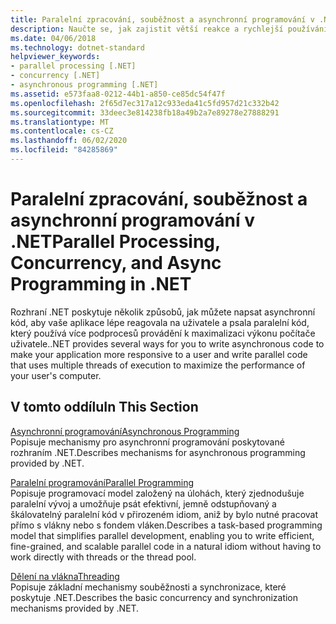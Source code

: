 ```yaml
---
title: Paralelní zpracování, souběžnost a asynchronní programování v .NET
description: Naučte se, jak zajistit větší reakce a rychlejší používání funkcí .NET pro paralelní zpracování a asynchronní programování.
ms.date: 04/06/2018
ms.technology: dotnet-standard
helpviewer_keywords:
- parallel processing [.NET]
- concurrency [.NET]
- asynchronous programming [.NET]
ms.assetid: e573faa8-0212-44b1-a850-ce85dc54f47f
ms.openlocfilehash: 2f65d7ec317a12c933eda41c5fd957d21c332b42
ms.sourcegitcommit: 33deec3e814238fb18a49b2a7e89278e27888291
ms.translationtype: MT
ms.contentlocale: cs-CZ
ms.lasthandoff: 06/02/2020
ms.locfileid: "84285869"
---
```

# <a name="parallel-processing-concurrency-and-async-programming-in-net"></a><span data-ttu-id="a6ff7-103">Paralelní zpracování, souběžnost a asynchronní programování v .NET</span><span class="sxs-lookup"><span data-stu-id="a6ff7-103">Parallel Processing, Concurrency, and Async Programming in .NET</span></span>
<span data-ttu-id="a6ff7-104">Rozhraní .NET poskytuje několik způsobů, jak můžete napsat asynchronní kód, aby vaše aplikace lépe reagovala na uživatele a psala paralelní kód, který používá více podprocesů provádění k maximalizaci výkonu počítače uživatele.</span><span class="sxs-lookup"><span data-stu-id="a6ff7-104">.NET provides several ways for you to write asynchronous code to make your application more responsive to a user and write parallel code that uses multiple threads of execution to maximize the performance of your user's computer.</span></span>  
  
## <a name="in-this-section"></a><span data-ttu-id="a6ff7-105">V tomto oddílu</span><span class="sxs-lookup"><span data-stu-id="a6ff7-105">In This Section</span></span>  
 [<span data-ttu-id="a6ff7-106">Asynchronní programování</span><span class="sxs-lookup"><span data-stu-id="a6ff7-106">Asynchronous Programming</span></span>](async.md)  
 <span data-ttu-id="a6ff7-107">Popisuje mechanismy pro asynchronní programování poskytované rozhraním .NET.</span><span class="sxs-lookup"><span data-stu-id="a6ff7-107">Describes mechanisms for asynchronous programming provided by .NET.</span></span>  
  
 [<span data-ttu-id="a6ff7-108">Paralelní programování</span><span class="sxs-lookup"><span data-stu-id="a6ff7-108">Parallel Programming</span></span>](parallel-programming/index.md)  
 <span data-ttu-id="a6ff7-109">Popisuje programovací model založený na úlohách, který zjednodušuje paralelní vývoj a umožňuje psát efektivní, jemně odstupňovaný a škálovatelný paralelní kód v přirozeném idiom, aniž by bylo nutné pracovat přímo s vlákny nebo s fondem vláken.</span><span class="sxs-lookup"><span data-stu-id="a6ff7-109">Describes a task-based programming model that simplifies parallel development, enabling you to write efficient, fine-grained, and scalable parallel code in a natural idiom without having to work directly with threads or the thread pool.</span></span>  

 [<span data-ttu-id="a6ff7-110">Dělení na vlákna</span><span class="sxs-lookup"><span data-stu-id="a6ff7-110">Threading</span></span>](threading/index.md)  
 <span data-ttu-id="a6ff7-111">Popisuje základní mechanismy souběžnosti a synchronizace, které poskytuje .NET.</span><span class="sxs-lookup"><span data-stu-id="a6ff7-111">Describes the basic concurrency and synchronization mechanisms provided by .NET.</span></span>  
